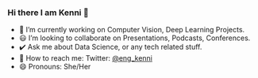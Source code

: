 ### Hi there I am Kenni 👋

- 🐬 I’m currently working on Computer Vision, Deep Learning Projects.
- 😃 I’m looking to collaborate on Presentations, Podcasts, Conferences. 
- ✔️ Ask me about Data Science, or any tech related stuff.
- 💛 How to reach me: Twitter: [@eng_kenni](https://twitter.com/eng_kenni)
- 😄 Pronouns: She/Her
